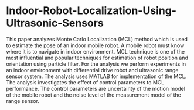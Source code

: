 # Indoor-Robot-Localization-Using-Ultrasonic-Sensors
This paper analyzes Monte Carlo Localization (MCL) method which is used to estimate the pose of an indoor mobile robot. A mobile robot must know where it is to navigate in indoor environment. MCL technique is one of the most influential and popular techniques for estimation of robot position and orientation using particle filter. For the analysis we perform experiments in an indoor environment with differential drive robot and ultrasonic range sensor system. The analysis uses MATLAB for implementation of the MCL. The analysis investigates the effect of control parameters to MCL performance. The control parameters are uncertainty of the motion model of the mobile robot and the noise level of the measurement model of the range sensor.


